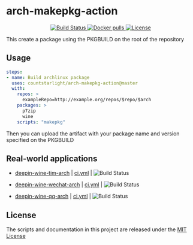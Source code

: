 # arch-makepkg-action

<p align="center">
  <a href="https://github.com/countstarlight/arch-makepkg-action/actions">
    <img src="https://img.shields.io/github/workflow/status/countstarlight/arch-makepkg-action/Build%20docker/master?logo=github&style=flat-square" alt="Build Status">
  </a>
  <a href="https://hub.docker.com/r/countstarlight/makepkg">
    <img src="https://img.shields.io/docker/pulls/countstarlight/makepkg?logo=docker&style=flat-square" alt="Docker pulls">
  </a>
  <a href="https://github.com/countstarlight/arch-makepkg-action/blob/master/LICENSE">
    <img src="https://img.shields.io/github/license/countstarlight/arch-makepkg-action?style=flat-square" alt="License">
  </a>
</p>

This create a package using the PKGBUILD on the root of the repository

## Usage

```yaml
steps:
- name: Build archlinux package
  uses: countstarlight/arch-makepkg-action@master
  with:
    repos: >
      exampleRepo=http://example.org/repos/$repo/$arch
    packages: >
      p7zip
      wine
    scripts: "makepkg"
```

Then you can upload the artifact with your package name and version specified
on the PKGBUILD

## Real-world applications

* [deepin-wine-tim-arch](https://github.com/countstarlight/deepin-wine-tim-arch/actions)  |  [ci.yml](https://github.com/countstarlight/deepin-wine-tim-arch/blob/action/.github/workflows/ci.yml) |  ![Build Status](https://img.shields.io/github/workflow/status/countstarlight/deepin-wine-tim-arch/CI/action?logo=github&style=flat-square)

* [deepin-wine-wechat-arch](https://github.com/countstarlight/deepin-wine-wechat-arch/actions)  |  [ci.yml](https://github.com/countstarlight/deepin-wine-wechat-arch/blob/action/.github/workflows/ci.yml) | ![Build Status](https://img.shields.io/github/workflow/status/countstarlight/deepin-wine-wechat-arch/CI/action?logo=github&style=flat-square)

* [deepin-wine-qq-arch](https://github.com/countstarlight/deepin-wine-qq-arch/actions) |  [ci.yml](https://github.com/countstarlight/deepin-wine-qq-arch/blob/action/.github/workflows/ci.yml)  |  ![Build Status](https://img.shields.io/github/workflow/status/countstarlight/deepin-wine-qq-arch/CI/action?logo=github&style=flat-square)

## License
The scripts and documentation in this project are released under the [MIT License](LICENSE)

